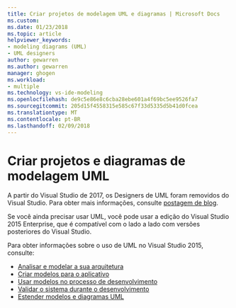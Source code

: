 ```yaml
---
title: Criar projetos de modelagem UML e diagramas | Microsoft Docs
ms.custom: 
ms.date: 01/23/2018
ms.topic: article
helpviewer_keywords:
- modeling diagrams (UML)
- UML designers
author: gewarren
ms.author: gewarren
manager: ghogen
ms.workload:
- multiple
ms.technology: vs-ide-modeling
ms.openlocfilehash: de9c5e86e8c6cba28ebe601a4f69bc5ee9526fa7
ms.sourcegitcommit: 205d15f4558315e585c67f33d5335d5b41d0fcea
ms.translationtype: MT
ms.contentlocale: pt-BR
ms.lasthandoff: 02/09/2018
---
```

# <a name="create-uml-modeling-projects-and-diagrams"></a>Criar projetos e diagramas de modelagem UML

A partir do Visual Studio de 2017, os Designers de UML foram removidos do Visual Studio. Para obter mais informações, consulte [postagem de blog](https://blogs.msdn.microsoft.com/visualstudioalm/2016/10/14/uml-designers-have-been-removed-layer-designer-now-supports-live-architectural-analysis/).

Se você ainda precisar usar UML, você pode usar a edição do Visual Studio 2015 Enterprise, que é compatível com o lado a lado com versões posteriores do Visual Studio.

Para obter informações sobre o uso de UML no Visual Studio 2015, consulte:

* [Analisar e modelar a sua arquitetura](https://msdn.microsoft.com/library/57b85fsc%28v=vs.140%29.aspx)
* [Criar modelos para o aplicativo](https://msdn.microsoft.com/library/dd409436%28v=vs.140%29.aspx)
* [Usar modelos no processo de desenvolvimento](https://msdn.microsoft.com/library/dd409423%28v=vs.140%29.aspx)
* [Validar o sistema durante o desenvolvimento](https://msdn.microsoft.com/library/dd409448%28v=vs.140%29.aspx)
* [Estender modelos e diagramas UML](https://msdn.microsoft.com/library/ee329484%28v=vs.140%29.aspx)